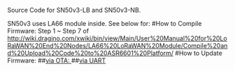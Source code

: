 Source Code for SN50v3-LB and SN50v3-NB.

SN50v3 uses LA66 module inside. See below for:
#How to Compile Firmware: Step 1 ~ Step 7 of http://wiki.dragino.com/xwiki/bin/view/Main/User%20Manual%20for%20LoRaWAN%20End%20Nodes/LA66%20LoRaWAN%20Module/Compile%20and%20Upload%20Code%20to%20ASR6601%20Platform/ 
#How to Update Firmware: 
##[via OTA: ](http://wiki.dragino.com/xwiki/bin/view/Main/Firmware%20OTA%20Update%20for%20Sensors/ )
##[via UART ](http://wiki.dragino.com/xwiki/bin/view/Main/UART%20Access%20for%20LoRa%20ST%20v4%20base%20model/ )

